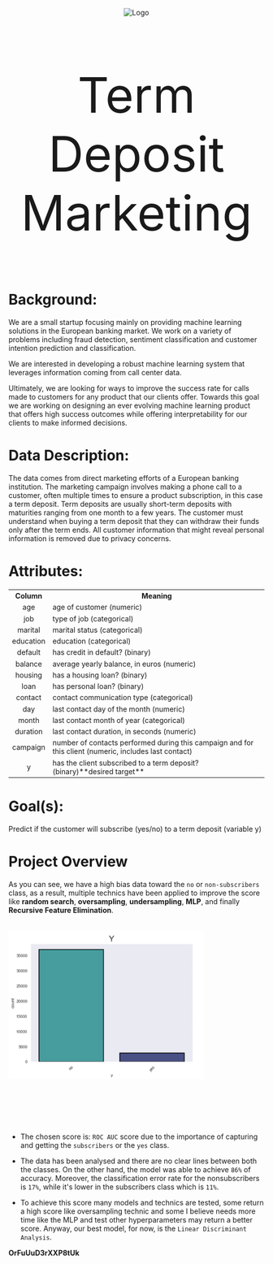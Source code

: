 <br><br>


<p style="text-align:center;"><img src="https://i.pinimg.com/originals/cd/6e/96/cd6e965e0a5769560a5c88d471fe0cb1.gif" alt="Logo"></p>


<p style = "font-size:10vw; text-align: center;"> Term Deposit Marketing </p>


# Background:

We are a small startup focusing mainly on providing machine learning solutions in the European banking market. We work on a variety of problems including fraud detection, sentiment classification and customer intention prediction and classification.

We are interested in developing a robust machine learning system that leverages information coming from call center data.

Ultimately, we are looking for ways to improve the success rate for calls made to customers for any product that our clients offer. Towards this goal we are working on designing an ever evolving machine learning product that offers high success outcomes while offering interpretability for our clients to make informed decisions.

# Data Description:

The data comes from direct marketing efforts of a European banking institution. The marketing campaign involves making a phone call to a customer, often multiple times to ensure a product subscription, in this case a term deposit. Term deposits are usually short-term deposits with maturities ranging from one month to a few years. The customer must understand when buying a term deposit that they can withdraw their funds only after the term ends. All customer information that might reveal personal information is removed due to privacy concerns.

# Attributes:
<table >
  <tr>
    <th style = 'text-align: center'>Column</th>
    <th style = 'text-align: center'>Meaning</th>
  </tr>
  <tr>
    <td style = 'text-align: center'>age</td>
    <td style = 'text-align: left'>age of customer (numeric)</td>
  </tr>
  <tr>
    <td style = 'text-align: center'>job</td>
    <td style = 'text-align: left'>type of job (categorical)</td>
  </tr>
  <tr>
    <td style = 'text-align: center'>marital </td>
    <td style = 'text-align: left'>marital status (categorical)</td>
  </tr>
  <tr>
    <td style = 'text-align: center'>education </td>
    <td style = 'text-align: left'>education (categorical)</td>
  </tr>
  <tr>
    <td style = 'text-align: center'>default</td>
    <td style = 'text-align: left'>has credit in default? (binary)</td>
  </tr>
  <tr>
    <td style = 'text-align: center'>balance</td>
    <td style = 'text-align: left'>average yearly balance, in euros (numeric)</td>
  </tr>
    <tr>
        <td style = 'text-align: center'>housing</td>
        <td style = 'text-align: left'>has a housing loan? (binary)</td>
      </tr>
<tr>
        <td style = 'text-align: center'>loan</td>
        <td style = 'text-align: left'>has personal loan? (binary)</td>
      </tr>
<tr>
        <td style = 'text-align: center'>contact</td>
        <td style = 'text-align: left'> contact communication type (categorical)</td>
      </tr>
<tr>
        <td style = 'text-align: center'>day</td>
        <td style = 'text-align: left'>last contact day of the month (numeric)</td>
      </tr>
<tr>
        <td style = 'text-align: center'>month</td>
        <td style = 'text-align: left'> last contact month of year (categorical)</td>
      </tr>
<tr>
        <td style = 'text-align: center'>duration</td>
        <td style = 'text-align: left'>last contact duration, in seconds (numeric)</td>
      </tr>
<tr>
        <td style = 'text-align: center'>campaign</td>
        <td style = 'text-align: left'>number of contacts performed during this campaign and for this client (numeric, includes last contact)
</td>
      </tr>
<tr>
        <td style = 'text-align: center'>y</td>
        <td style = 'text-align: left'>has the client subscribed to a term deposit? (binary)**desired target**</td>
      </tr>
</table>

# Goal(s):

Predict if the customer will subscribe (yes/no) to a term deposit (variable y)


# Project Overview
As you can see, we have a high bias data toward the `no` or `non-subscribers` class, as a result, multiple technics have been applied to improve the score like **random search**, **oversampling**, **undersampling**, **MLP**, and finally **Recursive Feature Elimination**.
<br><br>

[//]: # (<p style="width:500px;height:600px;"><img src="img/img1.png"></p>)
<p style="width:40vw;height:40vw;"><img src="img/img1.png" alt="Logo"></p>

- The chosen score is: `ROC AUC` score due to the importance of capturing and getting the `subscribers` or the `yes` class.

- The data has been analysed and there are no clear lines between both the classes. On the other hand, the model was able to achieve `86%` of accuracy. Moreover, the classification error rate for the nonsubscribers is `17%`, while it's lower in the subscribers class which is `11%`.

- To achieve this score many models and technics are tested, some return a high score like oversampling technic and some I believe needs more time like the MLP and test other hyperparameters may return a better score. Anyway, our best model, for now, is the `Linear Discriminant Analysis`.

**OrFuUuD3rXXP8tUk**
